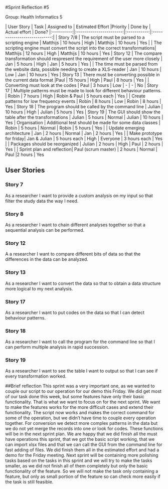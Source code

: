 #Sprint Reflection #5

Group: Health Informatics 5

| User Story | Task 			       | Assigned to | Estimated Effort             |Priority | Done by | Actual effort | Done?
|:----------:|:-----------------------:|:-----------:|:----------------------------:|
| Story 7/8  | The script must be parsed to a scripting engine | Matthijs    | 10 hours | High | Matthijs | 10 hours | Yes
|			 | The scripting engine must convert the script into the correct transformations| Matthijs | 12 hours | High | Matthijs | 10 hours | Yes
| Story 12	 |	The compare transformation should respresent the requirement of the user more closely | Jan | 5 hours | High | Jan | 5 hours | Yes
|		|	The time must be parsed from the website data, possible needing to create a XLS-reader | Jan | 10 hours | Low | Jan | 10 hours | Yes
| Story 13   | There must be converting possible in the current data format |Paul | 15 hours | High | Paul | 8 hours | Yes
|			|	Converting must look at the codes | Paul | 3 hours | Low | - | - | No
| Story 17  | Multiple patterns must be made to look for different behaviour patterns. | Robin | 7 hours | High | Robin & Paul | 5 hours each | Yes
| 		 |	Create patterns for low frequency events | Robin | 8 hours |  Low | Robin | 8 hours | Yes
| Story 18 | The program should be called by the command line | Julian | 10 hours | High | Julian | 5 hours | Yes
|		Story 19	| The GUI should show the table after the transformations | Julian | 5 hours | Normal | Julian | 10 hours | Yes
| Organisation		|	Additional test should be made for some data classes | Robin | 5 hours | Normal | Robin | 5 hours | Yes
| 	 | Update emerging architecture | Jan | 2 hours | Normal | Jan | 2 hours | Yes
|  | Make prototype for friday| Jan & Julian | 5 hours each | High | Everyone | 3 hours each | Yes
|	| Packages should be reorganized | Julian | 2 hours | High | Paul | 2 hours | Yes
|  | Sprint plan and reflection| Paul (scrum master) | 2 hours | Normal | Paul |2 hours | Yes

## User Stories

### Story 7

As a researcher I want to provide a custom analysis on my input so that filter the study data the way I need.

### Story 8

As a researcher I want to chain different analyses together so that a sequential analysis can be performed.
### Story 12

A a researcher I want to compare different bits of data so that the differences in the data can be analyzed.

### Story 13

As a researcher I want to convert the data so that to obtain a data structure more logical to my next analysis.

### Story 17
As a researcher I want to put codes on the data so that I can detect behaviour patterns.

### Story 18
As a researcher I want to call the program for the command line so that I can perform multiple analysis in rapid succession.

### Story 19
As a researcher I want to see the table I want to output so that I can see if every transformation worked.

##Brief reflection
This sprint was a very important one, as we wanted to couple our script to our operation for our demo this Friday. We did get most of our task done this week, but some features have only their basic functionality. That is what we want to focus on for the next sprint. We want to make the features works for the more difficult cases and extend their functionality. The script now works and makes the correct command for some of the operation, but we didn’t have time to couple every operation together. For conversion we detect more complex patterns in the data but we do not yet merge the records into one or look for codes. These functions will be in the next sprint plan. We are happy that we did finish all the must have operations this sprint, that we got the basic script working, that we can import xlsx files and that we can call the GUI from the command line for fast adding of files. We did finish them all in the estimated effort and had a demo for the Friday meeting. Next sprint will be containing more polishing tasks based on the tasks in this sprint and we will try to make the tasks smaller, as we did not finish all of them completely but only the basic functionality of the feature. So we will not make the task only containing a feature, but only as small portion of the feature so can check more easily if the task is still feasible. 